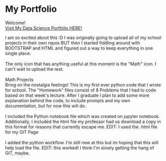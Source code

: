 # My Portfolio
Welcome!</br>
<a href="https://paolamhunt.github.io/MyPortfolio/"> Visit My Data Science Portfolio HERE!</a>

I am so excited about this :D I was originally going to upload all of my school projects in their own repos BUT then I started fiddling around with BOOTSTRAP and HTML and figured out a way to keep everything in one single place.</br></br>
The only icon that has anything useful at this moment is the "Math" icon. I can't wait to upload the rest.</br></br>
Math Projects</br>
Bring on the nostalgia feelings! This is my first ever python code that I wrote for school. The "Homework" files consist of 8 Problems that I had to code based on that week's lecture. After I graduate I plan to add some more explanation behind the code, to include prompts and my own documentation, but for now this will do. </br></br>
I included the Python notebook file which was created on jupyter notebook. Additionally, I included the html file my professor had us download a copy in this format for reasons that currently escape me. EDIT: I used the .html file for my GIT Page </br></br> 
I added the python workflow. I'm still new at this but im hoping that this will help load the file. EDIT: this worked! I think I'm slowly getting the hang of GIT, maybe.
